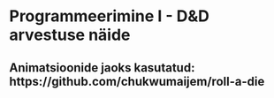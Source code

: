 <h1> Programmeerimine I - D&D arvestuse näide </h1>
<h2> Animatsioonide jaoks kasutatud: <br>https://github.com/chukwumaijem/roll-a-die <h2>
